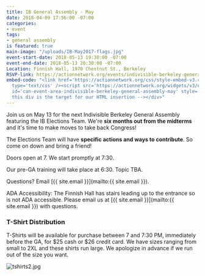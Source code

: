 ```yaml
---
title: IB General Assembly - May
date: 2018-04-09 17:56:00 -07:00
categories:
- event
tags:
- general assembly
is featured: true
main-image: "/uploads/IB-May2017-flags.jpg"
event-start-date: 2018-05-13 19:30:00 -07:00
event-end-date: 2018-05-13 20:30:00 -07:00
Location: Finnish Hall, 1970 Chestnut St., Berkeley
RSVP-link: https://actionnetwork.org/events/indivisible-berkeley-general-assembly-may
embed-code: "<link href='https://actionnetwork.org/css/style-embed-v3.css' rel='stylesheet'
  type='text/css' /><script src='https://actionnetwork.org/widgets/v3/event/indivisible-berkeley-general-assembly-may?format=js&source=widget'></script><div
  id='can-event-area-indivisible-berkeley-general-assembly-may' style='width: 100%'><!--
  this div is the target for our HTML insertion --></div>"
---
```


Join us on May 13 for the next Indivisible Berkeley General Assembly featuring the IB Elections Team. We're **six months out from the midterms** and it's time to make moves to take back Congress!

The Elections Team will have **specific actions and ways to contribute**. So come on down and bring a friend!

Doors open at 7. We start promptly at 7:30.

Our pre-GA training will take place at 6:30. Topic TBA.

Questions? Email [{{ site.email }}](mailto:{{ site.email }}).

ADA Accessibility: The Finnish Hall has stairs leading up to the entrance so is not ADA accessible. Please email us at [{{ site.email }}](mailto:{{ site.email }}) with questions.

### T-Shirt Distribution

T-Shirts will be available for purchase between 7 and 7:30 PM, immediately before the GA, for $25 cash or $26 credit card. We have sizes ranging from small to 2XL and these shirts run large. We apologize in advance if we run out of the size you want.

![tshirts2.jpg](/uploads/tshirts2.jpg)